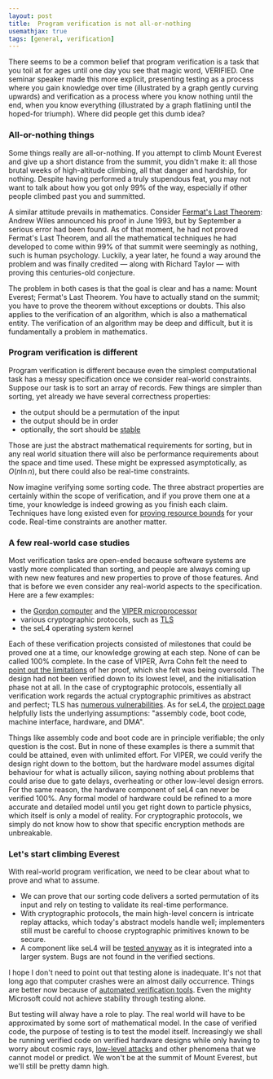```yaml
---
layout: post
title:  Program verification is not all-or-nothing
usemathjax: true 
tags: [general, verification]
---
```

There seems to be a common belief that program verification is 
a task that you toil at for ages until one day you see 
that magic word, VERIFIED.
One seminar speaker made this more explicit, presenting testing
as a process where you gain knowledge over time
(illustrated by a graph gently curving upwards)
and verification as a process where you know nothing until the end,
when you know everything
(illustrated by a graph flatlining until the hoped-for triumph).
Where did people get this dumb idea?

### All-or-nothing things

Some things really are all-or-nothing.
If you attempt to climb Mount Everest 
and give up a short distance from the summit,
you didn't make it: all those brutal weeks of high-altitude climbing,
all that danger and hardship, for nothing.
Despite having performed a truly stupendous feat, 
you may not want to talk about how you got only 99% of the way, 
especially if other people climbed past you and summitted.

A similar attitude prevails in mathematics.
Consider [Fermat's Last Theorem](https://www.maths.cam.ac.uk/features/fermats-last-theorem-history-new-mathematics): 
Andrew Wiles announced his proof
in June 1993, but by September a serious error had been found.
As of that moment, he had not proved Fermat's Last Theorem,
and all the mathematical techniques he had developed
to come within 99% of that summit were seemingly as nothing,
such is human psychology.
Luckily, a year later, he found a way around the problem
and was finally credited — along with Richard Taylor — 
with proving this centuries-old conjecture.

The problem in both cases is that the goal is clear and has a name:
Mount Everest; Fermat's Last Theorem.
You have to actually stand on the summit;
you have to prove the theorem without exceptions or doubts.
This also applies to the verification of an algorithm,
which is also a mathematical entity.
The verification of an algorithm may be deep and difficult, but it is fundamentally a problem in mathematics.

### Program verification is different

Program verification is different because 
even the simplest computational task has a messy specification
once we consider real-world constraints.
Suppose our task is to sort an array of records.
Few things are simpler than sorting, yet already we have several correctness properties:

* the output should be a permutation of the input
* the output should be in order
* optionally, the sort should be [stable](https://en.wikipedia.org/wiki/Category:Stable_sorts)

Those are just the abstract mathematical requirements for sorting, but in any real world situation
there will also be performance requirements about the space and time used.
These might be expressed asymptotically, as $O(n\ln n)$, but there could also be real-time constraints.

Now imagine verifying some sorting code. 
The three abstract properties are certainly within the scope of verification,
and if you prove them one at a time, your knowledge is indeed growing as you finish each claim.
Techniques have long existed even for [proving resource bounds](https://doi.org/10.1145/321978.321987) 
for your code.
Real-time constraints are another matter.

### A few real-world case studies

Most verification tasks are open-ended because software systems are vastly more complicated than sorting, 
and people are always coming up with new new features and new properties to prove of those features.
And that is before we even consider any real-world aspects to the specification.
Here are a few examples:

* the [Gordon computer](https://doi.org/10.1007/978-1-4613-2007-4_4) and the [VIPER microprocessor](https://en.wikipedia.org/wiki/VIPER_microprocessor)
* various cryptographic protocols, such as [TLS](https://doi.org/10.1145/322510.322530)
* the seL4 operating system kernel 

Each of these verification projects consisted of milestones that could be proved one at a time,
our knowledge growing at each step.
None of can be called 100% complete.
In the case of VIPER, Avra Cohn felt the need to [point out the limitations](https://rdcu.be/eEkVV) 
of her proof, which she felt was being oversold. The design had not been verified down to its lowest level,
and the initialisation phase not at all.
In the case of cryptographic protocols, essentially all verification work regards 
the actual cryptographic primitives as abstract and perfect;
TLS has [numerous vulnerabilities](https://www.cloudflare.com/en-gb/learning/ssl/why-use-tls-1.3/).
As for seL4, the [project page](https://sel4.systems/Verification/) helpfully lists the underlying assumptions:
"assembly code, boot code, machine interface, hardware, and DMA".

Things like assembly code and boot code are in principle verifiable; the only question is the cost.
But in none of these examples is there a summit that could be attained, even with unlimited effort.
For VIPER, we could verify the design right down to the bottom,
but the hardware model assumes digital behaviour for what is actually silicon,
saying nothing about problems that could arise due to gate delays, overheating
or other low-level design errors.
For the same reason, the hardware component of seL4 can never be verified 100%.
Any formal model of hardware could be refined 
to a more accurate and detailed model until you get right down to particle physics,
which itself is only a model of reality.
For cryptographic protocols, we simply do not know how to show that specific encryption methods
are unbreakable.

### Let's start climbing Everest

With real-world program verification, we need to be clear about what to prove and what to assume.

* We can prove that our sorting code delivers a sorted permutation of its input
and rely on testing to validate its real-time performance.
* With cryptographic protocols, the main high-level concern is intricate replay attacks, which today's abstract models handle well; implementers still must be careful to choose cryptographic primitives known to be secure.
* A component like seL4 will be [tested anyway](https://docs.sel4.systems/projects/sel4test/) as it is integrated into a larger system. Bugs are not found in the verified sections.

I hope I don't need to point out that testing alone is inadequate.
It's not that long ago that computer crashes were an almost daily occurrence.
Things are better now because of [automated verification tools](https://doi.org/10.1145/1218063.1217943).
Even the mighty Microsoft could not achieve stability through testing alone.

But testing will alway have a role to play.
The real world will have to be approximated by some sort of mathematical model.
In the case of verified code, the purpose of testing is to test the model itself.
Increasingly we shall be running verified code on verified hardware designs
while only having to worry about cosmic rays, [low-level attacks](https://meltdownattack.com)
and other phenomena that we cannot model or predict.
We won't be at the summit of Mount Everest, but we'll still be pretty damn high.

